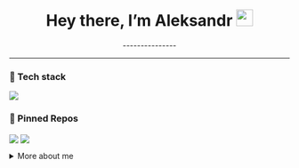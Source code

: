 <h1 align="center">Hey there, I’m Aleksandr <img src="https://raw.githubusercontent.com/<username>/<username>/main/wave.gif" width="30"></h1>

<p align="center">
  ---------------
</p>

---

### 🔧 Tech stack
<p align="left">
  <img src="https://skillicons.dev/icons?i=py,cpp,cs,java,haskell,latexdocker,gitlab" />
</p>

### 📌 Pinned Repos
<p align="left">
  <a href="https://github.com/<BearAx>/microservice‑kit"><img align="center" src="https://github-readme-stats.vercel.app/api/pin/?username=<BearAx>&repo=DirectoryWalker.cpp&theme=default" /></a>
  <a href="https://github.com/<BearAx>/aws‑infra"><img align="center" src="https://github-readme-stats.vercel.app/api/pin/?username=<BearAx>&repo=FSA_to_RegExp_Translator.hs&theme=default" /></a>
</p>

<details>
  <summary>More about me</summary>

  - 🗓 Experience:
  - 📫 How to reach me: <klorik900@gmail.com>
  - 📝 Latest blog: <blog URL>
</details>
